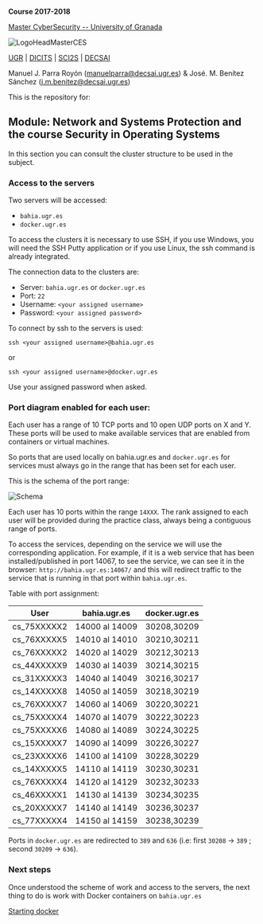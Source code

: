 **Course 2017-2018**

[Master CyberSecurity -- University of Granada](http://ucys.ugr.es/master-propio-en-ciberseguridad/)

![LogoHeadMasterCES](https://sites.google.com/site/manuparra/home/logo_master_ciber.png)


[UGR](http://www.ugr.es) | [DICITS](http://dicits.ugr.es) | [SCI2S](http://sci2s.ugr.es) | [DECSAI](http://decsai.ugr.es)

Manuel J. Parra Royón (manuelparra@decsai.ugr.es) & José. M. Benítez Sánchez (j.m.benitez@decsai.ugr.es)


This is the repository for:

## Module: Network and Systems Protection and the course Security in Operating Systems

In this section you can consult the cluster structure to be used in the subject.

### Access to the servers

Two servers will be accessed:

- ```bahia.ugr.es```
- ```docker.ugr.es```

To access the clusters it is necessary to use SSH, if you use Windows, you will need the SSH Putty application or if you use Linux, the ssh command is already integrated.

The connection data to the clusters are:

- Server: ```bahia.ugr.es```   or    ```docker.ugr.es```
- Port: ```22```
- Username: ```<your assigned username>```
- Password: ```<your assigned password>```


To connect by ssh to the servers is used:

```ssh <your assigned username>@bahia.ugr.es```

or 

```ssh <your assigned username>@docker.ugr.es```

Use your assigned password when asked.


### Port diagram enabled for each user:

Each user has a range of 10 TCP ports and 10 open UDP ports on X and Y. These ports will be used to make available services that are enabled from containers or virtual machines.

So ports that are used locally on bahia.ugr.es and ```docker.ugr.es``` for services must always go in the range that has been set for each user.

This is the schema of the port range:

![Schema](https://github.com/DiCITS/MasterCiberSeguridad/blob/master/extras/images/schema2.png?raw=true)

Each user has 10 ports within the range ```14XXX```. The rank assigned to each user will be provided during the practice class, always being a contiguous range of ports.

To access the services, depending on the service we will use the corresponding application. For example, if it is a web service that has been installed/published in port 14067, to see the service, we can see it in the browser: ```http://bahia.ugr.es:14067/``` and this will redirect traffic to the service that is running in that port within ```bahia.ugr.es```.

Table with port assignment:

| 	User      |  bahia.ugr.es   |   docker.ugr.es | 
|-------------|-----------------|-----------------|
| cs_75XXXXX2 |  14000 al 14009	| 	30208,30209   | 
| cs_76XXXXX5 |  14010 al 14010	| 	30210,30211   | 
| cs_76XXXXX2 |  14020 al 14029	| 	30212,30213   | 
| cs_44XXXXX9 |  14030 al 14039	| 	30214,30215   | 
| cs_31XXXXX3 |  14040 al 14049	| 	30216,30217   | 
| cs_14XXXXX8 |  14050 al 14059	| 	30218,30219   | 
| cs_76XXXXX7 |  14060 al 14069	| 	30220,30221   | 
| cs_75XXXXX4 |  14070 al 14079	| 	30222,30223   | 
| cs_75XXXXX6 |  14080 al 14089	| 	30224,30225   | 
| cs_15XXXXX7 |  14090 al 14099	| 	30226,30227   | 
| cs_23XXXXX6 |  14100 al 14109	| 	30228,30229   | 
| cs_14XXXXX5 |  14110 al 14119	| 	30230,30231   | 
| cs_76XXXXX4 |  14120 al 14129	| 	30232,30233   | 
| cs_46XXXXX1 |  14130 al 14139	| 	30234,30235   | 
| cs_20XXXXX7 |  14140 al 14149	| 	30236,30237   | 
| cs_77XXXXX4 |  14150 al 14159	| 	30238,30239   | 

Ports in ```docker.ugr.es```  are redirected to ```389``` and ```636``` (i.e: first ```30208``` -> ```389``` ; second ```30209``` -> ```636```).


### Next steps

Once understood the scheme of work and access to the servers, the next thing to do is work with Docker containers on ```bahia.ugr.es```

[Starting docker](../Docker/starting_docker.md)



